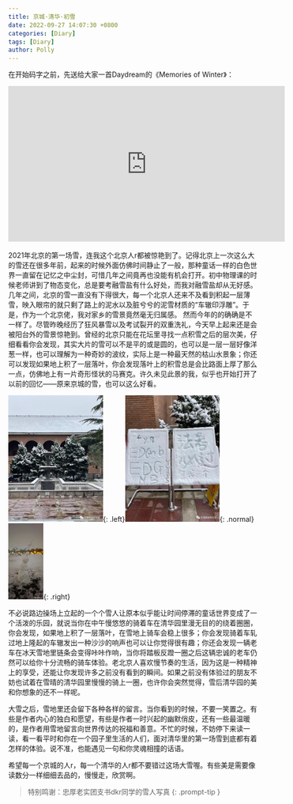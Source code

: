 ```yaml
---
title: 京城·清华·初雪
date: 2022-09-27 14:07:30 +0800
categories: [Diary]
tags: [Diary]
author: Polly
---
```


在开始码字之前，先送给大家一首Daydream的《Memories of Winter》：

<iframe width="560" height="315" src="https://www.youtube.com/embed/sDUXHwsY_pc" title="YouTube video player" frameborder="0" allow="accelerometer; autoplay; clipboard-write; encrypted-media; gyroscope; picture-in-picture" allowfullscreen></iframe>

​		2021年北京的第一场雪，连我这个北京人r都被惊艳到了。记得北京上一次这么大的雪还在很多年前，起来的时候外面仿佛时间静止了一般，那种童话一样的白色世界一直留在记忆之中尘封，可惜几年之间竟再也没能有机会打开。初中物理课的时候老师讲到了物态变化，总是要考融雪盐有什么好处，而我对融雪盐却从无好感。几年之间，北京的雪一直没有下得很大，每一个北京人还来不及看到积起一层薄雪，映入眼帘的就只剩了路上的泥水以及脏兮兮的泥雪材质的“车辙印浮雕”。于是，作为一个北京佬，我对家乡的雪景竟然毫无归属感。
   	 然而今年的的确确是不一样了。尽管昨晚经历了狂风暴雪以及考试裂开的双重洗礼，今天早上起来还是会被阳台外的雪景惊艳到。曾经的北京只能在花坛里寻找一点积雪之后的层次美，仔细看看你会发现，其实大片的雪可以不是平的或是圆的，也可以是一层一层好像洋葱一样，也可以理解为一种奇妙的波纹，实际上是一种最天然的枯山水景象；你还可以发现如果地上积了一层落叶，你会发现落叶上的积雪总是会比路面上厚了那么一点，仿佛地上有一片奇形怪状的马赛克。许久未见此景的我，似乎也开始打开了以前的回忆——原来京城的雪，也可以这么好看。

<img src="https://raw.githubusercontent.com/pollycoder/blog_image/main/diary_img/snow1.jpg" alt="snow1" style="zoom: 25%;" />{: .left}<img src="https://raw.githubusercontent.com/pollycoder/blog_image/main/diary_img/snow2.jpg" alt="snow2" style="zoom: 25%;" />{: .normal}<img src="https://raw.githubusercontent.com/pollycoder/blog_image/main/diary_img/snowman.jpg" alt="snow1" style="zoom: 15%;" />{: .right}

​		不必说路边操场上立起的一个个雪人让原本似乎能让时间停滞的童话世界变成了一个活泼的乐园，就说当你在中午慢悠悠的骑着车在清华园里漫无目的的绕着圈圈，你会发现，如果地上积了一层落叶，在雪地上骑车会稳上很多；你会发现骑着车轧过地上隆起的车辙发出一种沙沙的响声也可以让你觉得很有趣；你还会发现一辆老车在冰天雪地里链条会变得咔咔作响，当你将踏板反蹬一圈之后这辆忠诚的老车仍然可以给你十分流畅的骑车体验。老北京人喜欢慢节奏的生活，因为这是一种精神上的享受，还能让你发现许多之前没有看到的瞬间。如果之前没有体验过的朋友不妨也试着在雪晴的清华园里慢慢的骑上一圈，也许你会突然觉得，雪后清华园的美和你想象的还不一样呢。

​		大雪之后，雪地里还会留下各种各样的留言。当你看到的时候，不要一笑置之。有些是作者内心的独白和愿望，有些是作者一时兴起的幽默俏皮，还有一些最温暖的，是作者用雪地留言向世界传达的祝福和善意。不忙的时候，不妨停下来读一读，看一看平时和你在一个园子里生活的人们，面对清华里的第一场雪到底都有着怎样的体验。说不准，也能遇见一句和你灵魂相撞的话语。

​		希望每一个京城的人r，每一个清华的人r都不要错过这场大雪喔。有些美是需要像读数分一样细细去品的，慢慢走，欣赏啊。

> 特别鸣谢：忠厚老实团支书dkr同学的雪人写真
{: .prompt-tip }
